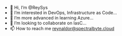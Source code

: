 - 👋 Hi, I’m @ReySys
- 👀 I’m interested in DevOps, Infrastructure as Code...
- 🌱 I’m more advanced in learning Azure...
- 💞️ I’m looking to collaborate on IasC...
- 📫 How to reach me reynaldor@spectralbyte.cloud

<!---
ReySys/ReySys is a ✨ special ✨ repository because its `README.md` (this file) appears on your GitHub profile.
You can click the Preview link to take a look at your changes.
--->
